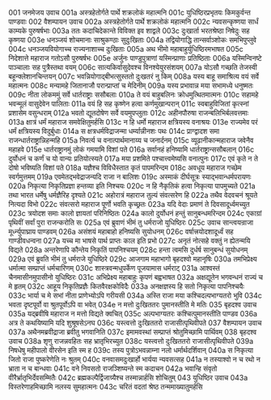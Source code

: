 001	जनमेजय उवाच
001a	अस्त्रहेतोर्गते पार्थे शक्रलोकं महात्मनि
001c	युधिष्ठिरप्रभृतयः किमकुर्वन्त पाण्डवाः
002	वैशम्पायन उवाच
002a	अस्त्रहेतोर्गते पार्थे शक्रलोकं महात्मनि
002c	न्यवसन्कृष्णया सार्धं काम्यके पुरुषर्षभाः
003a	ततः कदाचिदेकान्ते विविक्त इव शाद्वले
003c	दुःखार्ता भरतश्रेष्ठा निषेदुः सह कृष्णया
003e	धनञ्जयं शोचमानाः साश्रुकण्ठाः सुदुःखिताः
004a	तद्वियोगाद्धि तान्सर्वाञ्शोकः समभिपुप्लुवे
004c	धनञ्जयवियोगाच्च राज्यनाशाच्च दुःखिताः
005a	अथ भीमो महाबाहुर्युधिष्ठिरमभाषत
005c	निदेशात्ते महाराज गतोऽसौ पुरुषर्षभः
005e	अर्जुनः पाण्डुपुत्राणां यस्मिन्प्राणाः प्रतिष्ठिताः
006a	यस्मिन्विनष्टे पाञ्चालाः सह पुत्रैस्तथा वयम्
006c	सात्यकिर्वासुदेवश्च विनश्येयुरसंशयम्
007a	योऽसौ गच्छति तेजस्वी बहून्क्लेशानचिन्तयन्
007c	भवन्नियोगाद्बीभत्सुस्ततो दुःखतरं नु किम्
008a	यस्य बाहू समाश्रित्य वयं सर्वे महात्मनः
008c	मन्यामहे जितानाजौ परान्प्राप्तां च मेदिनीम्
009a	यस्य प्रभावान्न मया सभामध्ये धनुष्मतः
009c	नीता लोकममुं सर्वे धार्तराष्ट्राः ससौबलाः
010a	ते वयं बाहुबलिनः क्रोधमुत्थितमात्मनः
010c	सहामहे भवन्मूलं वासुदेवेन पालिताः
011a	वयं हि सह कृष्णेन हत्वा कर्णमुखान्परान्
011c	स्वबाहुविजितां कृत्स्नां प्रशासेम वसुन्धराम्
012a	भवतो द्यूतदोषेण सर्वे वयमुपप्लुताः
012c	अहीनपौरुषा राजन्बलिभिर्बलवत्तमाः
013a	क्षात्रं धर्मं महाराज समवेक्षितुमर्हसि
013c	न हि धर्मो महाराज क्षत्रियस्य वनाश्रयः
013e	राज्यमेव परं धर्मं क्षत्रियस्य विदुर्बुधाः
014a	स क्षत्रधर्मविद्राजन्मा धर्म्यान्नीनशः पथः
014c	प्राग्द्वादश समा राजन्धार्तराष्ट्रान्निहन्महि
015a	निवर्त्य च वनात्पार्थमानाय्य च जनार्दनम्
015c	व्यूढानीकान्महाराज जवेनैव महाहवे
015e	धार्तराष्ट्रानमुं लोकं गमयामि विशां पते
016a	सर्वानहं हनिष्यामि धार्तराष्ट्रान्ससौबलान्
016c	दुर्योधनं च कर्णं च यो वान्यः प्रतियोत्स्यते
017a	मया प्रशमिते पश्चात्त्वमेष्यसि वनात्पुनः
017c	एवं कृते न ते दोषो भविष्यति विशां पते
018a	यज्ञैश्च विविधैस्तात कृतं पापमरिन्दम
018c	अवधूय महाराज गच्छेम स्वर्गमुत्तमम्
019a	एवमेतद्भवेद्राजन्यदि राजा न बालिशः
019c	अस्माकं दीर्घसूत्रः स्याद्भवान्धर्मपरायणः
020a	निकृत्या निकृतिप्रज्ञा हन्तव्या इति निश्चयः
020c	न हि नैकृतिकं हत्वा निकृत्या पापमुच्यते
021a	तथा भारत धर्मेषु धर्मज्ञैरिह दृश्यते
021c	अहोरात्रं महाराज तुल्यं संवत्सरेण हि
022a	तथैव वेदवचनं श्रूयते नित्यदा विभो
022c	संवत्सरो महाराज पूर्णो भवति कृच्छ्रतः
023a	यदि वेदाः प्रमाणं ते दिवसादूर्ध्वमच्युत
023c	त्रयोदश समाः कालो ज्ञायतां परिनिष्ठितः
024a	कालो दुर्योधनं हन्तुं सानुबन्धमरिन्दम
024c	एकाग्रां पृथिवीं सर्वां पुरा राजन्करोति सः
025a	एवं ब्रुवाणं भीमं तु धर्मराजो युधिष्ठिरः
025c	उवाच सान्त्वयन्राजा मूर्ध्न्युपाघ्राय पाण्डवम्
026a	असंशयं महाबाहो हनिष्यसि सुयोधनम्
026c	वर्षात्त्रयोदशादूर्ध्वं सह गाण्डीवधन्वना
027a	यच्च मा भाषसे पार्थ प्राप्तः काल इति प्रभो
027c	अनृतं नोत्सहे वक्तुं न ह्येतन्मयि विद्यते
028a	अन्तरेणापि कौन्तेय निकृतिं पापनिश्चयम्
028c	हन्ता त्वमसि दुर्धर्ष सानुबन्धं सुयोधनम्
029a	एवं ब्रुवति भीमं तु धर्मराजे युधिष्ठिरे
029c	आजगाम महाभागो बृहदश्वो महानृषिः
030a	तमभिप्रेक्ष्य धर्मात्मा सम्प्राप्तं धर्मचारिणम्
030c	शास्त्रवन्मधुपर्केण पूजयामास धर्मराट्
031a	आश्वस्तं चैनमासीनमुपासीनो युधिष्ठिरः
031c	अभिप्रेक्ष्य महाबाहुः कृपणं बह्वभाषत
032a	अक्षद्यूतेन भगवन्धनं राज्यं च मे हृतम्
032c	आहूय निकृतिप्रज्ञैः कितवैरक्षकोविदैः
033a	अनक्षज्ञस्य हि सतो निकृत्या पापनिश्चयैः
033c	भार्या च मे सभां नीता प्राणेभ्योऽपि गरीयसी
034a	अस्ति राजा मया कश्चिदल्पभाग्यतरो भुवि
034c	भवता दृष्टपूर्वो वा श्रुतपूर्वोऽपि वा भवेत्
034e	न मत्तो दुःखिततरः पुमानस्तीति मे मतिः
035	बृहदश्व उवाच
035a	यद्ब्रवीषि महाराज न मत्तो विद्यते क्वचित्
035c	अल्पभाग्यतरः कश्चित्पुमानस्तीति पाण्डव
036a	अत्र ते कथयिष्यामि यदि शुश्रूषसेऽनघ
036c	यस्त्वत्तो दुःखिततरो राजासीत्पृथिवीपते
037	वैशम्पायन उवाच
037a	अथैनमब्रवीद्राजा ब्रवीतु भगवानिति
037c	इमामवस्थां सम्प्राप्तं श्रोतुमिच्छामि पार्थिवम्
038	बृहदश्व उवाच
038a	शृणु राजन्नवहितः सह भ्रातृभिरच्युत
038c	यस्त्वत्तो दुःखिततरो राजासीत्पृथिवीपते
039a	निषधेषु महीपालो वीरसेन इति स्म ह
039c	तस्य पुत्रोऽभवन्नाम्ना नलो धर्मार्थदर्शिवान्
040a	स निकृत्या जितो राजा पुष्करेणेति नः श्रुतम्
040c	वनवासमदुःखार्हो भार्यया न्यवसत्सह
041a	न तस्याश्वो न च रथो न भ्राता न च बान्धवाः
041c	वने निवसतो राजञ्शिष्यन्ते स्म कदाचन
042a	भवान्हि संवृतो वीरैर्भ्रातृभिर्देवसम्मितैः
042c	ब्रह्मकल्पैर्द्विजाग्र्यैश्च तस्मान्नार्हसि शोचितुम्
043	युधिष्ठिर उवाच
043a	विस्तरेणाहमिच्छामि नलस्य सुमहात्मनः
043c	चरितं वदतां श्रेष्ठ तन्ममाख्यातुमर्हसि
